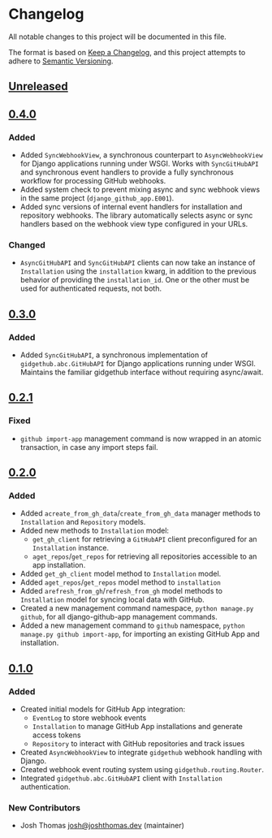 # Changelog

All notable changes to this project will be documented in this file.

The format is based on [Keep a Changelog](https://keepachangelog.com/en/1.0.0/),
and this project attempts to adhere to [Semantic Versioning](https://semver.org/spec/v2.0.0.html).

<!--
## [${version}]
### Added - for new features
### Changed - for changes in existing functionality
### Deprecated - for soon-to-be removed features
### Removed - for now removed features
### Fixed - for any bug fixes
### Security - in case of vulnerabilities
[${version}]: https://github.com/joshuadavidthomas/bird/releases/tag/v${version}
-->

## [Unreleased]

## [0.4.0]

### Added

- Added `SyncWebhookView`, a synchronous counterpart to `AsyncWebhookView` for Django applications running under WSGI. Works with `SyncGitHubAPI` and synchronous event handlers to provide a fully synchronous workflow for processing GitHub webhooks.
- Added system check to prevent mixing async and sync webhook views in the same project (`django_github_app.E001`).
- Added sync versions of internal event handlers for installation and repository webhooks. The library automatically selects async or sync handlers based on the webhook view type configured in your URLs.

### Changed

- `AsyncGitHubAPI` and `SyncGitHubAPI` clients can now take an instance of `Installation` using the `installation` kwarg, in addition to the previous behavior of providing the `installation_id`. One or the other must be used for authenticated requests, not both.

## [0.3.0]

### Added

- Added `SyncGitHubAPI`, a synchronous implementation of `gidgethub.abc.GitHubAPI` for Django applications running under WSGI. Maintains the familiar gidgethub interface without requiring async/await.

## [0.2.1]

### Fixed

- `github import-app` management command is now wrapped in an atomic transaction, in case any import steps fail.

## [0.2.0]

### Added

- Added `acreate_from_gh_data`/`create_from_gh_data` manager methods to `Installation` and `Repository` models.
- Added new methods to `Installation` model:
  - `get_gh_client` for retrieving a `GitHubAPI` client preconfigured for an `Installation` instance.
  - `aget_repos`/`get_repos` for retrieving all repositories accessible to an app installation.
- Added `get_gh_client` model method to `Installation` model.
- Added `aget_repos`/`get_repos` model method to `installation`
- Added `arefresh_from_gh`/`refresh_from_gh` model methods to `Installation` model for syncing local data with GitHub.
- Created a new management command namespace, `python manage.py github`, for all django-github-app management commands.
- Added a new management command to `github` namespace, `python manage.py github import-app`, for importing an existing GitHub App and installation.

## [0.1.0]

### Added

- Created initial models for GitHub App integration:
  - `EventLog` to store webhook events
  - `Installation` to manage GitHub App installations and generate access tokens
  - `Repository` to interact with GitHub repositories and track issues
- Created `AsyncWebhookView` to integrate `gidgethub` webhook handling with Django.
- Created webhook event routing system using `gidgethub.routing.Router`.
- Integrated `gidgethub.abc.GitHubAPI` client with `Installation` authentication.

### New Contributors

- Josh Thomas <josh@joshthomas.dev> (maintainer)

[unreleased]: https://github.com/joshuadavidthomas/django-github-app/compare/v0.4.0...HEAD
[0.1.0]: https://github.com/joshuadavidthomas/django-github-app/releases/tag/v0.1.0
[0.2.0]: https://github.com/joshuadavidthomas/django-github-app/releases/tag/v0.2.0
[0.2.1]: https://github.com/joshuadavidthomas/django-github-app/releases/tag/v0.2.1
[0.3.0]: https://github.com/joshuadavidthomas/django-github-app/releases/tag/v0.3.0
[0.4.0]: https://github.com/joshuadavidthomas/django-github-app/releases/tag/v0.4.0
